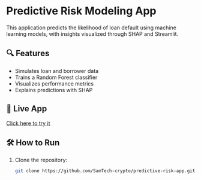 # Predictive Risk Modeling App

This application predicts the likelihood of loan default using machine learning models, with insights visualized through SHAP and Streamlit.

## 🔍 Features
- Simulates loan and borrower data
- Trains a Random Forest classifier
- Visualizes performance metrics
- Explains predictions with SHAP

## 🚀 Live App
[Click here to try it](https://your-app-name.streamlit.app)

## 🛠️ How to Run
1. Clone the repository:
   ```bash
   git clone https://github.com/SamTech-crypto/predictive-risk-app.git
